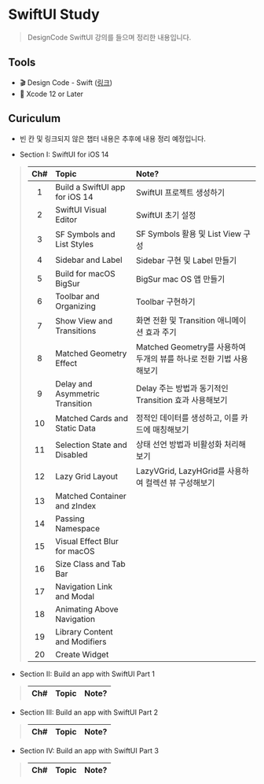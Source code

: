 # SwiftUI Study
> DesignCode SwiftUI 강의를 들으며 정리한 내용입니다.

## Tools
- 🎬 Design Code - Swift ([링크](https://designcode.io/courses))
- 🔨 Xcode 12 or Later

## Curiculum
- 빈 칸 및 링크되지 않은 챕터 내용은 추후에 내용 정리 예정입니다.

- Section I: SwiftUI for iOS 14
> Ch#|Topic|Note?
> :---:|:---|:---|
> 1| Build a SwiftUI app for iOS 14 | SwiftUI 프로젝트 생성하기
> 2| SwiftUI Visual Editor | SwiftUI 초기 설정
> 3| SF Symbols and List Styles | SF Symbols 활용 및 List View 구성
> 4| Sidebar and Label | Sidebar 구현 및 Label 만들기
> 5| Build for macOS BigSur | BigSur mac OS 앱 만들기
> 6| Toolbar and Organizing | Toolbar 구현하기
> 7| Show View and Transitions | 화면 전환 및 Transition 애니메이션 효과 주기
> 8| Matched Geometry Effect | Matched Geometry를 사용하여 두개의 뷰를 하나로 전환 기법 사용해보기
> 9| Delay and Asymmetric Transition | Delay 주는 방법과 동기적인 Transition 효과 사용해보기
> 10| Matched Cards and Static Data | 정적인 데이터를 생성하고, 이를 카드에 매칭해보기
> 11| Selection State and Disabled | 상태 선언 방법과 비활성화 처리해보기
> 12| Lazy Grid Layout | LazyVGrid, LazyHGrid를 사용하여 컬렉션 뷰 구성해보기
> 13| Matched Container and zIndex | 
> 14| Passing Namespace | 
> 15| Visual Effect Blur for macOS | 
> 16| Size Class and Tab Bar | 
> 17| Navigation Link and Modal | 
> 18| Animating Above Navigation | 
> 19| Library Content and Modifiers | 
> 20| Create Widget | 
> 

- Section II: Build an app with SwiftUI Part 1
> Ch#|Topic|Note?
> :---:|:---|:---|
> 
- Section III: Build an app with SwiftUI Part 2
> Ch#|Topic|Note?
> :---:|:---|:---|

- Section IV: Build an app with SwiftUI Part 3
> Ch#|Topic|Note?
> :---:|:---|:---|


